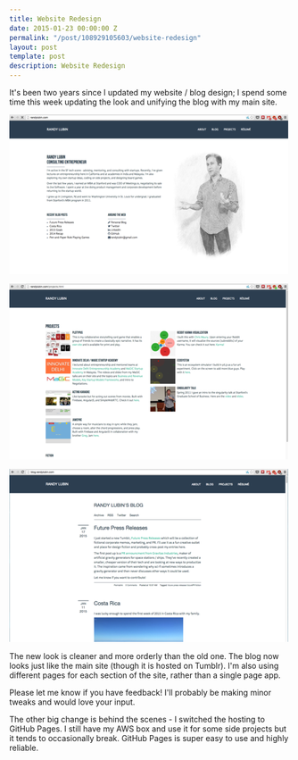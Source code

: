 ```yaml
---
title: Website Redesign
date: 2015-01-23 00:00:00 Z
permalink: "/post/108929105603/website-redesign"
layout: post
template: post
description: Website Redesign
---
```


It's been two years since I updated my website / blog design; I spend some time this week updating the look and unifying the blog with my main site.

![](/images/21b980b8a293c2b2358c86af0797eb86c26f55fd3e3abe6b19aa2f7bcdf268e0.png)

![](/images/e59b5f546da8caea9d531bff446b95e272dab070a72e38797724ac53aec839a8.png)

![](/images/6034509497befbd7b189e0fa7e84bfef657eea4dfa1cc9cb5e095d9da0b73aa6.png)

The new look is cleaner and more orderly than the old one. The blog now looks just like the main site (though it is hosted on Tumblr). I'm also using different pages for each section of the site, rather than a single page app.

Please let me know if you have feedback! I'll probably be making minor tweaks and would love your input.

The other big change is behind the scenes - I switched the hosting to GitHub Pages. I still have my AWS box and use it for some side projects but it tends to occasionally break. GitHub Pages is super easy to use and highly reliable.